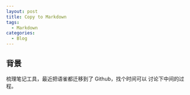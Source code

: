 ```yaml
---
layout: post
title: Copy to Markdown
tags:
  - Markdown
categories:
  - Blog
---
```

## 背景

梳理笔记工具，最近把语雀都迁移到了 Github，找个时间可以 讨论下中间的过程。
